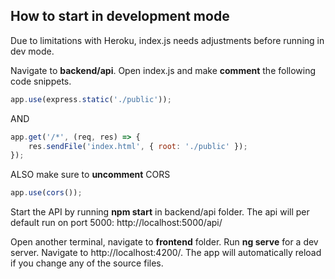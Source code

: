 ## How to start in development mode

Due to limitations with Heroku, index.js needs adjustments before running in dev mode.

Navigate to **backend/api**. Open index.js and make **comment** the following code snippets.

```javascript
app.use(express.static('./public'));
```
AND

```javascript
app.get('/*', (req, res) => {
    res.sendFile('index.html', { root: './public' });
});  
```
ALSO make sure to **uncomment** CORS

```javascript
app.use(cors());
```

Start the API by running **npm start** in backend/api folder. The api will per default run on port 5000: http://localhost:5000/api/

Open another terminal, navigate to **frontend** folder. Run **ng serve** for a dev server. Navigate to http://localhost:4200/. The app will automatically reload if you change any of the source files.
